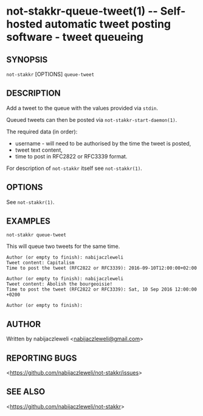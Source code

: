 not-stakkr-queue-tweet(1) -- Self-hosted automatic tweet posting software - tweet queueing
==========================================================================================

## SYNOPSIS

`not-stakkr` [OPTIONS] `queue-tweet`

## DESCRIPTION

Add a tweet to the queue with the values provided via `stdin`.

Queued tweets can then be posted via `not-stakkr-start-daemon(1)`.

The required data (in order):

  * username - will need to be authorised by the time the tweet is posted,
  * tweet text content,
  * time to post in RFC2822 or RFC3339 format.

For description of `not-stakkr` itself see `not-stakkr(1)`.

## OPTIONS

  See `not-stakkr(1)`.

## EXAMPLES

  `not-stakkr queue-tweet`

  This will queue two tweets for the same time.

    Author (or empty to finish): nabijaczleweli
    Tweet content: Capitalism
    Time to post the tweet (RFC2822 or RFC3339): 2016-09-10T12:00:00+02:00

    Author (or empty to finish): nabijaczleweli
    Tweet content: Abolish the bourgeoisie!
    Time to post the tweet (RFC2822 or RFC3339): Sat, 10 Sep 2016 12:00:00 +0200

    Author (or empty to finish):

## AUTHOR

Written by nabijaczleweli &lt;<nabijaczleweli@gmail.com>&gt;

## REPORTING BUGS

&lt;<https://github.com/nabijaczleweli/not-stakkr/issues>&gt;

## SEE ALSO

&lt;<https://github.com/nabijaczleweli/not-stakkr>&gt;
